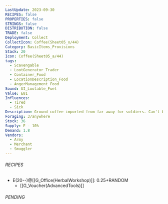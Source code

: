 ```yaml
---
LastUpdate: 2023-09-30
RECIPES: false
PROPERTIES: false
STRINGS: false
DISTRIBUTION: false
TRADE: false
Deployment: Collect
CollectIcon: Coffee(Sheet05_o/44)
Category: BasicItems_Provisions
Stack: 20
Icon: Coffee(Sheet05_a/44)
tags:
  - Scavengable
  - LootGenerator_Trader
  - Container_Food
  - LocationDescription_Food
  - AngerManagement_Food
Sound: UI_Lootable_Fuel
Value: E81
Influences:
  - Tired
  - Sick
Description: Ground coffee imported from far away for soldiers. Can't be grown locally. One serving.
Foraging: 3/anywhere
Stock: 36
Supply: E - 10%
Demand: 1.8
Vendors:
  - Army
  - Merchant
  - Smuggler
---
```


###### RECIPES
- E(20--)@[[G_Office(HerbalWorkshop)]]: 0.25+RANDOM
	- [[G_Voucher(AdvancedTools)]]

###### PENDING
